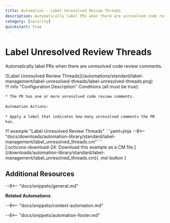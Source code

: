 ```yaml
---
title: Automation - Label Unresolved Review Threads
description: Automatically label PRs when there are unresolved code review comments.
category: [security]
quickstart: true
---
```

# Label Unresolved Review Threads
<!-- --8<-- [start:example]-->
Automatically label PRs when there are unresolved code review comments.

<div class="automationImage" markdown="1">
![Label Unresolved Review Threads](/automations/standard/label-management/label-unresolved-threads/label-unresolved-threads.png)
</div>
<div class="automationDescription" markdown="1">
!!! info "Configuration Description"
    Conditions (all must be true):

    * The PR has one or more unresolved code review comments.

    Automation Actions:

    * Apply a label that indicates how many unresolved comments the PR has.

</div>
<div class="automationExample" markdown="1">
!!! example "Label Unresolved Review Threads"
    ```yaml+jinja
    --8<-- "docs/downloads/automation-library/standard/label-management/label_unresolved_threads.cm"
    ```
    <div class="result" markdown>
      <span>
      [:octicons-download-24: Download this example as a CM file.](/downloads/automation-library/standard/label-management/label_unresolved_threads.cm){ .md-button }
      </span>
    </div>
</div>

<!-- --8<-- [end:example]-->

## Additional Resources

--8<-- "docs/snippets/general.md"

**Related Automations**:

--8<-- "docs/snippets/context-automation.md"

--8<-- "docs/snippets/automation-footer.md"